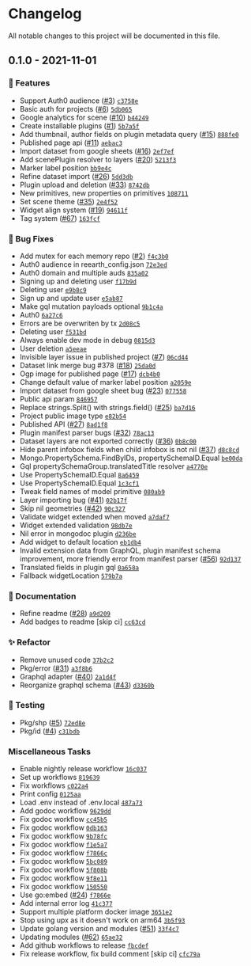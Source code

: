 # Changelog
All notable changes to this project will be documented in this file.

## 0.1.0 - 2021-11-01

### 🚀 Features

- Support Auth0 audience ([#3](https://github.com/reearth/reearth-backend/pull/3)) [`c3758e`](https://github.com/reearth/reearth-backend/commit/c3758e)
- Basic auth for projects ([#6](https://github.com/reearth/reearth-backend/pull/6)) [`5db065`](https://github.com/reearth/reearth-backend/commit/5db065)
- Google analytics for scene ([#10](https://github.com/reearth/reearth-backend/pull/10)) [`b44249`](https://github.com/reearth/reearth-backend/commit/b44249)
- Create installable plugins ([#1](https://github.com/reearth/reearth-backend/pull/1)) [`5b7a5f`](https://github.com/reearth/reearth-backend/commit/5b7a5f)
- Add thumbnail, author fields on plugin metadata query ([#15](https://github.com/reearth/reearth-backend/pull/15)) [`888fe0`](https://github.com/reearth/reearth-backend/commit/888fe0)
- Published page api ([#11](https://github.com/reearth/reearth-backend/pull/11)) [`aebac3`](https://github.com/reearth/reearth-backend/commit/aebac3)
- Import dataset from google sheets ([#16](https://github.com/reearth/reearth-backend/pull/16)) [`2ef7ef`](https://github.com/reearth/reearth-backend/commit/2ef7ef)
- Add scenePlugin resolver to layers ([#20](https://github.com/reearth/reearth-backend/pull/20)) [`5213f3`](https://github.com/reearth/reearth-backend/commit/5213f3)
- Marker label position [`bb9e4c`](https://github.com/reearth/reearth-backend/commit/bb9e4c)
- Refine dataset import ([#26](https://github.com/reearth/reearth-backend/pull/26)) [`5dd3db`](https://github.com/reearth/reearth-backend/commit/5dd3db)
- Plugin upload and deletion ([#33](https://github.com/reearth/reearth-backend/pull/33)) [`8742db`](https://github.com/reearth/reearth-backend/commit/8742db)
- New primitives, new properties on primitives [`108711`](https://github.com/reearth/reearth-backend/commit/108711)
- Set scene theme ([#35](https://github.com/reearth/reearth-backend/pull/35)) [`2e4f52`](https://github.com/reearth/reearth-backend/commit/2e4f52)
- Widget align system ([#19](https://github.com/reearth/reearth-backend/pull/19)) [`94611f`](https://github.com/reearth/reearth-backend/commit/94611f)
- Tag system ([#67](https://github.com/reearth/reearth-backend/pull/67)) [`163fcf`](https://github.com/reearth/reearth-backend/commit/163fcf)

### 🔧 Bug Fixes

- Add mutex for each memory repo ([#2](https://github.com/reearth/reearth-backend/pull/2)) [`f4c3b0`](https://github.com/reearth/reearth-backend/commit/f4c3b0)
- Auth0 audience in reearth_config.json [`72e3ed`](https://github.com/reearth/reearth-backend/commit/72e3ed)
- Auth0 domain and multiple auds [`835a02`](https://github.com/reearth/reearth-backend/commit/835a02)
- Signing up and deleting user [`f17b9d`](https://github.com/reearth/reearth-backend/commit/f17b9d)
- Deleting user [`e9b8c9`](https://github.com/reearth/reearth-backend/commit/e9b8c9)
- Sign up and update user [`e5ab87`](https://github.com/reearth/reearth-backend/commit/e5ab87)
- Make gql mutation payloads optional [`9b1c4a`](https://github.com/reearth/reearth-backend/commit/9b1c4a)
- Auth0 [`6a27c6`](https://github.com/reearth/reearth-backend/commit/6a27c6)
- Errors are be overwriten by tx [`2d08c5`](https://github.com/reearth/reearth-backend/commit/2d08c5)
- Deleting user [`f531bd`](https://github.com/reearth/reearth-backend/commit/f531bd)
- Always enable dev mode in debug [`0815d3`](https://github.com/reearth/reearth-backend/commit/0815d3)
- User deletion [`a5eeae`](https://github.com/reearth/reearth-backend/commit/a5eeae)
- Invisible layer issue in published project ([#7](https://github.com/reearth/reearth-backend/pull/7)) [`06cd44`](https://github.com/reearth/reearth-backend/commit/06cd44)
- Dataset link merge bug #378 ([#18](https://github.com/reearth/reearth-backend/pull/18)) [`25da0d`](https://github.com/reearth/reearth-backend/commit/25da0d)
- Ogp image for published page ([#17](https://github.com/reearth/reearth-backend/pull/17)) [`dcb4b0`](https://github.com/reearth/reearth-backend/commit/dcb4b0)
- Change default value of marker label position [`a2059e`](https://github.com/reearth/reearth-backend/commit/a2059e)
- Import dataset from google sheet bug ([#23](https://github.com/reearth/reearth-backend/pull/23)) [`077558`](https://github.com/reearth/reearth-backend/commit/077558)
- Public api param [`846957`](https://github.com/reearth/reearth-backend/commit/846957)
- Replace strings.Split() with strings.field() ([#25](https://github.com/reearth/reearth-backend/pull/25)) [`ba7d16`](https://github.com/reearth/reearth-backend/commit/ba7d16)
- Project public image type [`e82b54`](https://github.com/reearth/reearth-backend/commit/e82b54)
- Published API ([#27](https://github.com/reearth/reearth-backend/pull/27)) [`8ad1f8`](https://github.com/reearth/reearth-backend/commit/8ad1f8)
- Plugin manifest parser bugs ([#32](https://github.com/reearth/reearth-backend/pull/32)) [`78ac13`](https://github.com/reearth/reearth-backend/commit/78ac13)
- Dataset layers are not exported correctly ([#36](https://github.com/reearth/reearth-backend/pull/36)) [`0b8c00`](https://github.com/reearth/reearth-backend/commit/0b8c00)
- Hide parent infobox fields when child infobox is not nil ([#37](https://github.com/reearth/reearth-backend/pull/37)) [`d8c8cd`](https://github.com/reearth/reearth-backend/commit/d8c8cd)
- Mongo.PropertySchema.FindByIDs, propertySchemaID.Equal [`be00da`](https://github.com/reearth/reearth-backend/commit/be00da)
- Gql propertySchemaGroup.translatedTitle resolver [`a4770e`](https://github.com/reearth/reearth-backend/commit/a4770e)
- Use PropertySchemaID.Equal [`8a6459`](https://github.com/reearth/reearth-backend/commit/8a6459)
- Use PropertySchemaID.Equal [`1c3cf1`](https://github.com/reearth/reearth-backend/commit/1c3cf1)
- Tweak field names of model primitive [`080ab9`](https://github.com/reearth/reearth-backend/commit/080ab9)
- Layer importing bug ([#41](https://github.com/reearth/reearth-backend/pull/41)) [`02b17f`](https://github.com/reearth/reearth-backend/commit/02b17f)
- Skip nil geometries ([#42](https://github.com/reearth/reearth-backend/pull/42)) [`90c327`](https://github.com/reearth/reearth-backend/commit/90c327)
- Validate widget extended when moved [`a7daf7`](https://github.com/reearth/reearth-backend/commit/a7daf7)
- Widget extended validation [`98db7e`](https://github.com/reearth/reearth-backend/commit/98db7e)
- Nil error in mongodoc plugin [`d236be`](https://github.com/reearth/reearth-backend/commit/d236be)
- Add widget to default location [`eb1db4`](https://github.com/reearth/reearth-backend/commit/eb1db4)
- Invalid extension data from GraphQL, plugin manifest schema improvement, more friendly error from manifest parser ([#56](https://github.com/reearth/reearth-backend/pull/56)) [`92d137`](https://github.com/reearth/reearth-backend/commit/92d137)
- Translated fields in plugin gql [`0a658a`](https://github.com/reearth/reearth-backend/commit/0a658a)
- Fallback widgetLocation [`579b7a`](https://github.com/reearth/reearth-backend/commit/579b7a)

### 📖 Documentation

- Refine readme ([#28](https://github.com/reearth/reearth-backend/pull/28)) [`a9d209`](https://github.com/reearth/reearth-backend/commit/a9d209)
- Add badges to readme [skip ci] [`cc63cd`](https://github.com/reearth/reearth-backend/commit/cc63cd)

### ✨ Refactor

- Remove unused code [`37b2c2`](https://github.com/reearth/reearth-backend/commit/37b2c2)
- Pkg/error ([#31](https://github.com/reearth/reearth-backend/pull/31)) [`a3f8b6`](https://github.com/reearth/reearth-backend/commit/a3f8b6)
- Graphql adapter ([#40](https://github.com/reearth/reearth-backend/pull/40)) [`2a1d4f`](https://github.com/reearth/reearth-backend/commit/2a1d4f)
- Reorganize graphql schema ([#43](https://github.com/reearth/reearth-backend/pull/43)) [`d3360b`](https://github.com/reearth/reearth-backend/commit/d3360b)

### 🧪 Testing

- Pkg/shp ([#5](https://github.com/reearth/reearth-backend/pull/5)) [`72ed8e`](https://github.com/reearth/reearth-backend/commit/72ed8e)
- Pkg/id ([#4](https://github.com/reearth/reearth-backend/pull/4)) [`c31bdb`](https://github.com/reearth/reearth-backend/commit/c31bdb)

### Miscellaneous Tasks

- Enable nightly release workflow [`16c037`](https://github.com/reearth/reearth-backend/commit/16c037)
- Set up workflows [`819639`](https://github.com/reearth/reearth-backend/commit/819639)
- Fix workflows [`c022a4`](https://github.com/reearth/reearth-backend/commit/c022a4)
- Print config [`0125aa`](https://github.com/reearth/reearth-backend/commit/0125aa)
- Load .env instead of .env.local [`487a73`](https://github.com/reearth/reearth-backend/commit/487a73)
- Add godoc workflow [`9629dd`](https://github.com/reearth/reearth-backend/commit/9629dd)
- Fix godoc workflow [`cc45b5`](https://github.com/reearth/reearth-backend/commit/cc45b5)
- Fix godoc workflow [`0db163`](https://github.com/reearth/reearth-backend/commit/0db163)
- Fix godoc workflow [`9b78fc`](https://github.com/reearth/reearth-backend/commit/9b78fc)
- Fix godoc workflow [`f1e5a7`](https://github.com/reearth/reearth-backend/commit/f1e5a7)
- Fix godoc workflow [`f7866c`](https://github.com/reearth/reearth-backend/commit/f7866c)
- Fix godoc workflow [`5bc089`](https://github.com/reearth/reearth-backend/commit/5bc089)
- Fix godoc workflow [`5f808b`](https://github.com/reearth/reearth-backend/commit/5f808b)
- Fix godoc workflow [`9f8e11`](https://github.com/reearth/reearth-backend/commit/9f8e11)
- Fix godoc workflow [`150550`](https://github.com/reearth/reearth-backend/commit/150550)
- Use go:embed ([#24](https://github.com/reearth/reearth-backend/pull/24)) [`f7866e`](https://github.com/reearth/reearth-backend/commit/f7866e)
- Add internal error log [`41c377`](https://github.com/reearth/reearth-backend/commit/41c377)
- Support multiple platform docker image [`3651e2`](https://github.com/reearth/reearth-backend/commit/3651e2)
- Stop using upx as it doesn't work on arm64 [`3b5f93`](https://github.com/reearth/reearth-backend/commit/3b5f93)
- Update golang version and modules ([#51](https://github.com/reearth/reearth-backend/pull/51)) [`33f4c7`](https://github.com/reearth/reearth-backend/commit/33f4c7)
- Updating modules ([#62](https://github.com/reearth/reearth-backend/pull/62)) [`65ae32`](https://github.com/reearth/reearth-backend/commit/65ae32)
- Add github workflows to release [`fbcdef`](https://github.com/reearth/reearth-backend/commit/fbcdef)
- Fix release workflow, fix build comment [skip ci] [`cfc79a`](https://github.com/reearth/reearth-backend/commit/cfc79a)

<!-- generated by git-cliff -->
